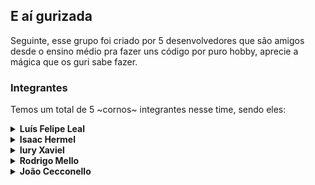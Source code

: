 ## E aí gurizada

Seguinte, esse grupo foi criado por 5 desenvolvedores que são amigos desde o ensino médio pra fazer uns código por puro hobby, aprecie a mágica que os guri sabe fazer.

### Integrantes

Temos um total de 5 ~cornos~ integrantes nesse time, sendo eles:

<details>
    <summary>
        <strong>Luís Felipe Leal</strong>
    </summary>
    <a href="https://github.com/Kv1ecz/" target="_blank" rel="noopener noreferrer" >
        <img src="https://github.com/Kv1ecz.png" width="180" height="180" />
    </a>

    O que esse corno gosta: Linkin Park e um bom Metal e Rock no geral, vôlei, basquete, academia e animes (além de obviamente, femeas).
    O que esse louco sabe: React, TypeScript, JavaScript, NodeJS, MySQL, MongoDB, HTML, CSS, TailwindCSS e afins...

</details>

<details>
    <summary>
        <strong>Isaac Hermel</strong>
    </summary>
    <a href="https://github.com/H3rmel/" target="_blank" rel="noopener noreferrer" >
        <img src="https://github.com/H3rmel.png" width="180" height="180" />
    </a>

    O que esse corno gosta: Imagine Dragons e um bom Indie e Rock, vôlei, basquete e teclados customizados (e da namorada Milene dele, ela é incrivel).
    O que ele sabe: React, TypeScript, JavaScript, Bootstrap, NodeJS, MySQL, HTML, CSS, C# e Blazor (ele não admite saber esses 2 últimos)...

</details>

<details>
    <summary>
        <strong>Iury Xaviel</strong>
    </summary>
    <a href="https://github.com/IuryXavielPereira/" target="_blank" rel="noopener noreferrer" >
        <img src="https://github.com/IuryXavielPereira.png" style="border-radius: 16px;" width="180" height="180" />
    </a>

    O que esse puto gosta: 100% Metaleiro esse bicho, nasceu batendo cabelo, gosta de uns anime mas principalmente jogos (DMC é seu Hack'n'slash favorito).
    O que ele sabe fazer: React, JavaScript, HTML, CSS, GTM, Spring Boot e MySQL...

</details>

<details>
    <summary>
        <strong>Rodrigo Mello</strong>
    </summary>
    <a href="https://github.com/hollowrm08/" target="_blank" rel="noopener noreferrer" >
        <img src="https://github.com/hollowrm08.png" style="border-radius: 16px;" width="180" height="180" />
    </a>

    O que esse puto gosta: Totalmente Otaku esse aí, consome animes, mangás e escuta até musica japonesa (também é lolicon), fora isso é rato de academia e curte jogar uns games.
    O que ele manja: Java, Springboot, HTML, CSS, JavaScript, React, MySQL, coisas de DevOps (não sei oque é isso, depois ele ajeita aqui) e lolis...

</details>

<details>
    <summary>
        <strong>João Cecconello</strong>
    </summary>
    <a href="https://github.com/JoaoCecconello/" target="_blank" rel="noopener noreferrer" >
        <img src="https://github.com/JoaoCecconello.png" style="border-radius: 16px;" width="180" height="180" />
    </a>

    O que esse paitola gosta: Ele por algum motivo gosta bastante de canecas, fora que sabe resolver o cubo mágico (é retardado de carteirinha)
    O que ele sabe: React, HTML, CSS, JavaScript, Fazer caipirinha, muita coisa de Hosting e E-mail (esse mlk é brabo)...

</details>
